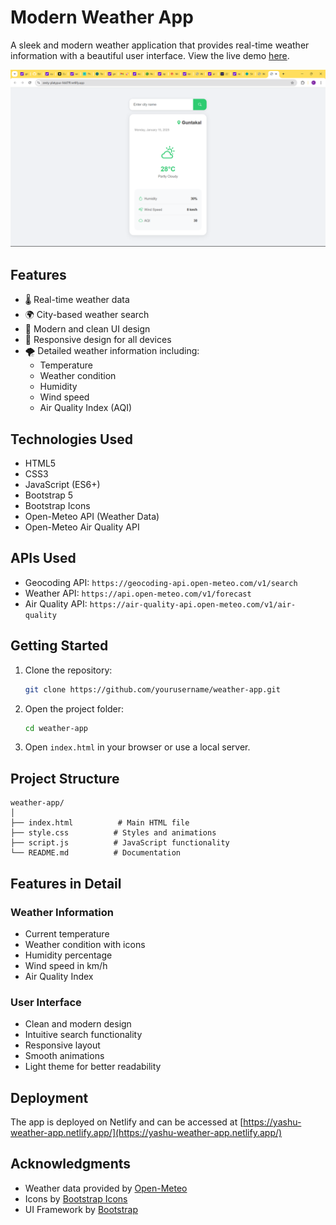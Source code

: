 # Modern Weather App

A sleek and modern weather application that provides real-time weather information with a beautiful user interface. View the live demo [here](https://yashu-weather-app.netlify.app/).

![Weather App Screenshot](./Screenshot%20(2).png)

## Features

- 🌡️ Real-time weather data
- 🌍 City-based weather search
- 🎨 Modern and clean UI design
- 📱 Responsive design for all devices
- 🌪️ Detailed weather information including:
  - Temperature
  - Weather condition
  - Humidity
  - Wind speed
  - Air Quality Index (AQI)

## Technologies Used

- HTML5
- CSS3
- JavaScript (ES6+)
- Bootstrap 5
- Bootstrap Icons
- Open-Meteo API (Weather Data)
- Open-Meteo Air Quality API

## APIs Used

- Geocoding API: `https://geocoding-api.open-meteo.com/v1/search`
- Weather API: `https://api.open-meteo.com/v1/forecast`
- Air Quality API: `https://air-quality-api.open-meteo.com/v1/air-quality`

## Getting Started

1. Clone the repository:
   ```bash
   git clone https://github.com/yourusername/weather-app.git
   ```

2. Open the project folder:
   ```bash
   cd weather-app
   ```

3. Open `index.html` in your browser or use a local server.

## Project Structure

```
weather-app/
│
├── index.html          # Main HTML file
├── style.css          # Styles and animations
├── script.js          # JavaScript functionality
└── README.md          # Documentation
```

## Features in Detail

### Weather Information
- Current temperature
- Weather condition with icons
- Humidity percentage
- Wind speed in km/h
- Air Quality Index

### User Interface
- Clean and modern design
- Intuitive search functionality
- Responsive layout
- Smooth animations
- Light theme for better readability

## Deployment

The app is deployed on Netlify and can be accessed at [https://yashu-weather-app.netlify.app/](https://yashu-weather-app.netlify.app/)


## Acknowledgments

- Weather data provided by [Open-Meteo](https://open-meteo.com/)
- Icons by [Bootstrap Icons](https://icons.getbootstrap.com/)
- UI Framework by [Bootstrap](https://getbootstrap.com/)
